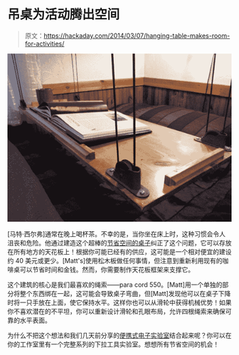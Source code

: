 # 吊桌为活动腾出空间

> 原文：<https://hackaday.com/2014/03/07/hanging-table-makes-room-for-activities/>

![F2N02EOHS18CAZE.MEDIUM](img/b5cb9afb5b2a0bde0ddc2486ac6cba7f.png)

[马特·西尔弗]通常在晚上喝杯茶。不幸的是，当你坐在床上时，这种习惯会令人沮丧和危险。他通过建造这个超棒的[节省空间的桌子](http://www.instructables.com/id/Paracord-and-Pulley-Hanging-Table/)纠正了这个问题，它可以存放在所有地方的天花板上！根据你可能已经有的供应，这可能是一个相对便宜的建设约 40 美元或更少。[Matt's]使用松木板做任何事情，但注意到重新利用现有的咖啡桌可以节省时间和金钱。然而，你需要制作天花板框架来支撑它。

这个建筑的核心是我们最喜欢的绳索——para cord 550。[Matt]用一个单独的部分将整个东西绑在一起，这可能会导致桌子弯曲，但[Matt]发现他可以在桌子下降时将一只手放在上面，使它保持水平。这样你也可以从滑轮中获得机械优势！如果你不喜欢潜在的不平坦，你可以重新设计滑轮和孔眼布局，允许四根绳索来确保可靠的水平表面。

为什么不把这个想法和我们几天前分享的[便携式电子实验室](http://hackaday.com/2014/03/05/make-your-electronics-lab-in-a-box/)结合起来呢？你可以在你的工作室里有一个完整系列的下拉工具实验室。想想所有节省空间的机会！